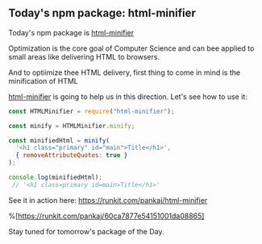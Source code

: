 ## Today's npm package: html-minifier

Today's npm package is [html-minifier](https://www.npm/js.com/package/html-minifier)

Optimization is the core goal of Computer Science and can bee applied to small areas like delivering HTML to browsers.

And to optiimize thee HTML delivery, first thing to come in mind is the minification of HTML

[html-minifier](https://www.npm/js.com/package/html-minifier) is going to help us in this direction. Let's see how to use it:

```js
const HTMLMinifier = require("html-minifier");

const minify = HTMLMinifier.minify;

const minifiedHtml = minify(
  '<h1 class="primary" id="main">Title</h1>',
  { removeAttributeQuotes: true }
);

console.log(minifiedHtml);
 // '<h1 class=primary id=main>Title</h1>'
```

See it in action here: https://runkit.com/pankaj/html-minifier

%[https://runkit.com/pankaj/60ca7877e54151001da08865]

Stay tuned for tomorrow's package of the Day.